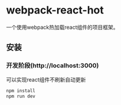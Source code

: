 # webpack-react-hot

一个使用webpack热加载react组件的项目框架。

## 安装
### 开发阶段(http://localhost:3000)
可以实现react组件不刷新自动更新
~~~javascript
npm install
npm run dev  
~~~